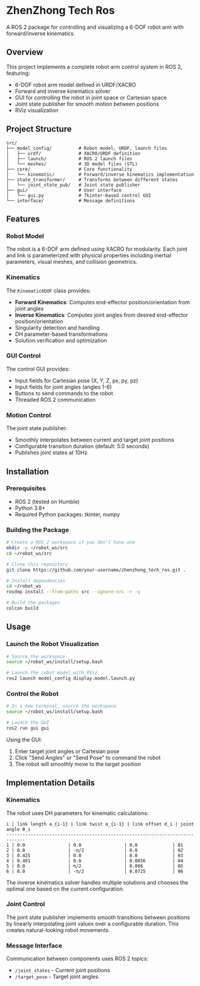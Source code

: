 # ZhenZhong Tech Ros

A ROS 2 package for controlling and visualizing a 6-DOF robot arm with forward/inverse kinematics.

## Overview

This project implements a complete robot arm control system in ROS 2, featuring:

- 6-DOF robot arm model defined in URDF/XACRO
- Forward and inverse kinematics solver
- GUI for controlling the robot in joint space or Cartesian space
- Joint state publisher for smooth motion between positions
- RViz visualization

## Project Structure

```
src/
├── model_config/          # Robot model, URDF, launch files
│   ├── urdf/              # XACRO/URDF definition
│   ├── launch/            # ROS 2 launch files
│   └── meshes/            # 3D model files (STL)
├── core/                  # Core functionality
│   └── kinematic/         # Forward/inverse kinematics implementation
├── state_transformer/     # Transforms between different states
│   └── joint_state_pub/   # Joint state publisher
├── gui/                   # User interface
│   └── gui.py             # Tkinter-based control GUI
└── interface/             # Message definitions
```

## Features

### Robot Model

The robot is a 6-DOF arm defined using XACRO for modularity. Each joint and link is parameterized with physical properties including inertial parameters, visual meshes, and collision geometrics.

### Kinematics

The `Kinematic6DOF` class provides:

- **Forward Kinematics**: Computes end-effector position/orientation from joint angles
- **Inverse Kinematics**: Computes joint angles from desired end-effector position/orientation
- Singularity detection and handling
- DH parameter-based transformations
- Solution verification and optimization

### GUI Control

The control GUI provides:

- Input fields for Cartesian pose (X, Y, Z, px, py, pz)
- Input fields for joint angles (angles 1-6)
- Buttons to send commands to the robot
- Threaded ROS 2 communication

### Motion Control

The joint state publisher:

- Smoothly interpolates between current and target joint positions
- Configurable transition duration (default: 5.0 seconds)
- Publishes joint states at 10Hz

## Installation

### Prerequisites

- ROS 2 (tested on Humble)
- Python 3.8+
- Required Python packages: tkinter, numpy

### Building the Package

```bash
# Create a ROS 2 workspace if you don't have one
mkdir -p ~/robot_ws/src
cd ~/robot_ws/src

# Clone this repository
git clone https://github.com/your-username/zhenzhong_tech_ros.git .

# Install dependencies
cd ~/robot_ws
rosdep install --from-paths src --ignore-src -r -y

# Build the packages
colcon build
```

## Usage

### Launch the Robot Visualization

```bash
# Source the workspace
source ~/robot_ws/install/setup.bash

# Launch the robot model with RViz
ros2 launch model_config display.model.launch.py
```

### Control the Robot

```bash
# In a new terminal, source the workspace
source ~/robot_ws/install/setup.bash

# Launch the GUI
ros2 run gui gui
```

Using the GUI:
1. Enter target joint angles or Cartesian pose
2. Click "Send Angles" or "Send Pose" to command the robot
3. The robot will smoothly move to the target position

## Implementation Details

### Kinematics

The robot uses DH parameters for kinematic calculations:

```
i | link length a_{i-1} | link twist α_{i-1} | link offset d_i | joint angle θ_i
-----------------------------------------------------------------------------
1 | 0.0                | 0.0                | 0.0             | θ1
2 | 0.0                | -π/2               | 0.0             | θ2
3 | 0.425              | 0.0                | 0.0             | θ3
4 | 0.401              | 0.0                | 0.0856          | θ4
5 | 0.0                | π/2                | 0.086           | θ5
6 | 0.0                | -π/2               | 0.0725          | θ6
```

The inverse kinematics solver handles multiple solutions and chooses the optimal one based on the current configuration.

### Joint Control

The joint state publisher implements smooth transitions between positions by linearly interpolating joint values over a configurable duration. This creates natural-looking robot movements.

### Message Interface

Communication between components uses ROS 2 topics:
- `/joint_states` - Current joint positions
- `/target_pose` - Target joint angles
